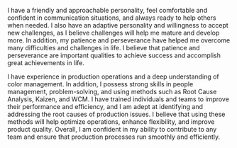 I have a friendly and approachable personality, feel comfortable and confident in communication situations, and always ready to help others when needed. I also have an adaptive personality and willingness to accept new challenges, as I believe challenges will help me mature and develop more. In addition, my patience and perseverance have helped me overcome many difficulties and challenges in life. I believe that patience and perseverance are important qualities to achieve success and accomplish great achievements in life.

I have experience in production operations and a deep understanding of color management. In addition, I possess strong skills in people management, problem-solving, and using methods such as Root Cause Analysis, Kaizen, and WCM. I have trained individuals and teams to improve their performance and efficiency, and I am adept at identifying and addressing the root causes of production issues. I believe that using these methods will help optimize operations, enhance flexibility, and improve product quality. Overall, I am confident in my ability to contribute to any team and ensure that production processes run smoothly and efficiently.

<!---
Truonglh1810/Truonglh1810 is a ✨ special ✨ repository because its `README.md` (this file) appears on your GitHub profile.
You can click the Preview link to take a look at your changes.
--->
